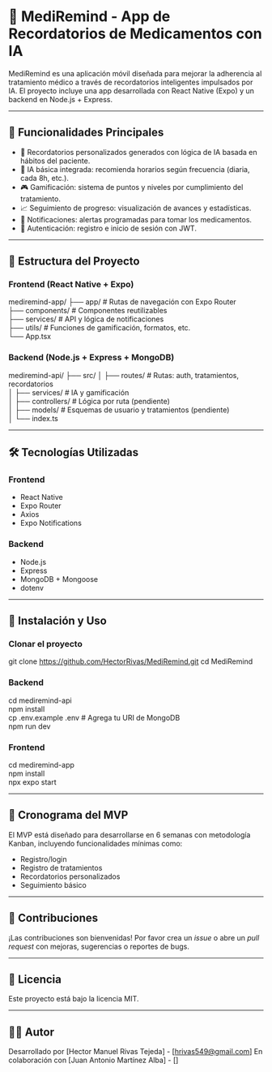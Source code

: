 # 💊 MediRemind - App de Recordatorios de Medicamentos con IA

MediRemind es una aplicación móvil diseñada para mejorar la adherencia al tratamiento médico a través de recordatorios inteligentes impulsados por IA. El proyecto incluye una app desarrollada con React Native (Expo) y un backend en Node.js + Express.

---

## 🚀 Funcionalidades Principales

- 📆 Recordatorios personalizados generados con lógica de IA basada en hábitos del paciente.
- 🧠 IA básica integrada: recomienda horarios según frecuencia (diaria, cada 8h, etc.).
- 🎮 Gamificación: sistema de puntos y niveles por cumplimiento del tratamiento.
- 📈 Seguimiento de progreso: visualización de avances y estadísticas.
- 🔔 Notificaciones: alertas programadas para tomar los medicamentos.
- 🔐 Autenticación: registro e inicio de sesión con JWT.

---

## 📂 Estructura del Proyecto

### Frontend (React Native + Expo)

mediremind-app/
├── app/              # Rutas de navegación con Expo Router  
├── components/       # Componentes reutilizables  
├── services/         # API y lógica de notificaciones  
├── utils/            # Funciones de gamificación, formatos, etc.  
└── App.tsx

### Backend (Node.js + Express + MongoDB)

mediremind-api/
├── src/
│   ├── routes/       # Rutas: auth, tratamientos, recordatorios  
│   ├── services/     # IA y gamificación  
│   ├── controllers/  # Lógica por ruta (pendiente)  
│   ├── models/       # Esquemas de usuario y tratamientos (pendiente)  
│   └── index.ts

---

## 🛠️ Tecnologías Utilizadas

### Frontend
- React Native  
- Expo Router  
- Axios  
- Expo Notifications

### Backend
- Node.js  
- Express  
- MongoDB + Mongoose  
- dotenv

---

## 🔧 Instalación y Uso

### Clonar el proyecto

git clone https://github.com/HectorRivas/MediRemind.git 
cd MediRemind

### Backend

cd mediremind-api  
npm install  
cp .env.example .env   # Agrega tu URI de MongoDB  
npm run dev

### Frontend

cd mediremind-app  
npm install  
npx expo start

---

## 📅 Cronograma del MVP

El MVP está diseñado para desarrollarse en 6 semanas con metodología Kanban, incluyendo funcionalidades mínimas como:
- Registro/login
- Registro de tratamientos
- Recordatorios personalizados
- Seguimiento básico

---

## 🤝 Contribuciones

¡Las contribuciones son bienvenidas! Por favor crea un *issue* o abre un *pull request* con mejoras, sugerencias o reportes de bugs.

---

## 📜 Licencia

Este proyecto está bajo la licencia MIT.

---

## 👨‍💻 Autor

Desarrollado por [Hector Manuel Rivas Tejeda] - [hrivas549@gmail.com]
En colaboración con [Juan Antonio Martínez Alba] - []

